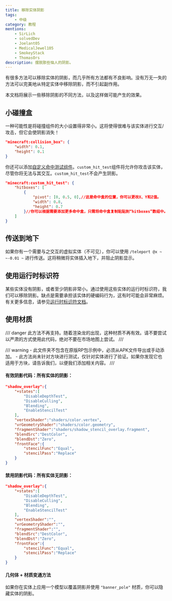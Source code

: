 ```yaml
---
title: 移除实体阴影
tags:
    - 中级
category: 教程
mentions:
    - SirLich
    - solvedDev
    - Joelant05
    - MedicalJewel105
    - SmokeyStack
    - ThomasOrs
description: 摆脱那些恼人的阴影。
---
```


有很多方法可以移除实体的阴影，而几乎所有方法都有不良影响。没有万无一失的方法可以完美地从特定实体中移除阴影，而不引起副作用。

本文档将展示一些移除阴影的不同方法，以及这样做可能产生的效果。

## 小碰撞盒

一种可能性是将碰撞组件的大小设置得非常小。这将使得很难与该实体进行交互/攻击，但它会使阴影消失！

```json title=""
"minecraft:collision_box": {
    "width": 0.1,
    "height": 0.1
}
```

你还可以添加[自定义命中测试组件](https://bedrock.dev/docs/stable/Entities#minecraft:custom_hit_test)。`custom_hit_test`组件将允许你攻击该实体，尽管你将无法与其交互。`custom_hit_test`不会产生阴影。

```json title=""
"minecraft:custom_hit_test": {
    "hitboxes": [
        {
            "pivot": [0, 0.5, 0],//这是命中盒的位置，你可以更改X、Y和Z值。
            "width": 0.8,
            "height": 0.7
        }//你可以根据需要添加更多命中盒，只需将命中盒复制粘贴到“hitboxes”数组中。
    ]
}
```

## 传送到地下

如果你有一个需要与之交互的虚拟实体（不可见），你可以使用 `/teleport @x ~ ~-0.01 ~` 进行传送。这将稍微将实体插入地下，并阻止阴影显示。

## 使用运行时标识符

某些实体没有阴影，或者至少阴影非常小。通过使用这些实体的运行时标识符，我们可以移除阴影。缺点是需要承担该实体的硬编码行为，这有时可能会非常麻烦。有关更多信息，请参见[运行时标识符文档](../entities/runtime-identifier.md)。

## 使用材质

/// danger
此方法不再支持。随着渲染龙的出现，这种材质不再有效。请不要尝试以严肃的方式使用此代码，绝对不要在市场地图上尝试。
///

/// warning
    - 此文件夹不包含在原版RP包示例中，必须从APK文件导出或手动添加。
    - 此方法尚未针对方块进行测试，仅针对实体进行了验证。如果你发现它也适用于方块，请告诉我们，以便我们添加相关内容。
///

<Spoiler title="通过材质移除阴影。">

#### 有效阴影代码：所有实体的阴影：

```json title="RP/materials/shadows.material"
"shadow_overlay":{
    "+states":[
        "DisableDepthTest",
        "DisableCulling",
        "Blending",
        "EnableStencilTest"
    ],
    "vertexShader":"shaders/color.vertex",
    "vrGeometryShader":"shaders/color.geometry",
    "fragmentShader":"shaders/shadow_stencil_overlay.fragment",
    "blendSrc":"DestColor",
    "blendDst":"Zero",
    "frontFace":{
        "stencilFunc":"Equal",
        "stencilPass":"Replace"
    }
}
```

#### 禁用阴影代码：所有实体无阴影：

```json title=""
"shadow_overlay":{
    "+states":[
        "DisableDepthTest",
        "DisableCulling",
        "Blending",
        "EnableStencilTest"
    ],
    "vertexShader":"",
    "vrGeometryShader":"",
    "fragmentShader":"",
    "blendSrc":"DestColor",
    "blendDst":"Zero",
    "frontFace":{
        "stencilFunc":"Equal",
        "stencilPass":"Replace"
    }
}
```

</Spoiler>

#### 几何体 + 材质变通方法

如果你在实体上应用一个模型以覆盖阴影并使用 `"banner_pole"` 材质，你可以隐藏实体的阴影。
